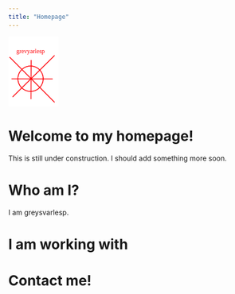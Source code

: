 ```yaml
---
title: "Homepage"
---
```

<div class="center">

<img src=./design.svg width=20% height=auto>
<!-- ![](./design.svg) -->
</div>


# Welcome to my homepage!

This is still under construction. I should add something more soon.

# Who am I?

I am greysvarlesp.

# I am working with



# Contact me!

